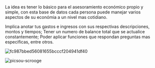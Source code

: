 La idea es tener lo básico para el asesoramiento económico propio y simple, con esta base de datos cada persona puede manejar varios aspectos de su económia a un nivel mas cotidiano. 

Implica anotar tus gastos e ingresos con sus respectivas descripciones, montos y tiempos; Tener un numero de balance total que se actualice constantemente; Poder aplicar funciones que respondan preguntas mas especificas, entre otros.

![fc987bbed56081655bcccf204941df40](https://github.com/user-attachments/assets/202dcce6-7d51-44b8-8169-da9a86b542d5)

![picsou-scrooge](https://github.com/user-attachments/assets/57353101-1fca-45a5-9e1e-d00bb23095ff)
